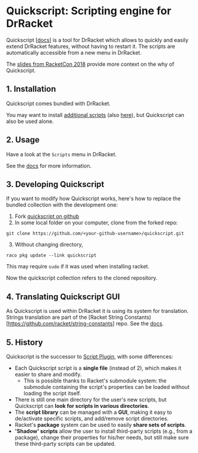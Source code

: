 # Quickscript: Scripting engine for DrRacket

Quickscript [[docs](https://www.cs.utah.edu/plt/snapshots/current/doc/quickscript/index.html)] is a tool for DrRacket which allows to quickly and easily extend DrRacket features, without having to restart it.
The scripts are automatically accessible from a new menu in DrRacket.

The [slides from RacketCon 2018](https://github.com/Metaxal/quickscript/blob/master/docs/racketcon-2018-quickscript.pdf) provide more context on the why of Quickscript.


## 1. Installation

Quickscript comes bundled with DrRacket.

You may want to install [additional scripts](https://github.com/Metaxal/quickscript-extra) (also [here](https://github.com/racket/racket/wiki/Quickscript-Scripts-for-DrRacket)), but Quickscript can also be used alone.

## 2. Usage

Have a look at the `Scripts` menu in DrRacket.

See the [docs](https://www.cs.utah.edu/plt/snapshots/current/doc/quickscript/index.html) for more information.

## 3. Developing Quickscript

If you want to modify how Quickscript works, here's how to replace the bundled collection with the development one:

1. Fork [quickscript on github](https://github.com/Metaxal/quickscript)
2. In some local folder on your computer, clone from the forked repo:
```shell
git clone https://github.com/<your-github-username>/quickscript.git
```
3. Without changing directory, 
```shell
raco pkg update --link quickscript
```
This may require `sudo` if it was used when installing racket.

Now the quickscript collection refers to the cloned repository.

## 4. Translating Quickscript GUI

As Quickscript is used within DrRacket it is using its system for translation.
Strings translation are part of the [Racket String Constants)[https://github.com/racket/string-constants] repo.
See the [docs](https://docs.racket-lang.org/string-constants/index.html).

## 5. History

Quickscript is the successor to [Script Plugin](https://github.com/Metaxal/script-plugin), with some differences:
- Each Quickscript script is a **single file** (instead of 2), which makes it easier to share and modify.
  - This is possible thanks to Racket's submodule system: the submodule containing the script's properties can be loaded without loading the script itself.
- There is still one main directory for the user's new scripts, but Quickscript can **look for scripts in various directories**.
- The **script library** can be managed with a **GUI**, making it easy to de/activate specific scripts, and add/remove script directories.
- Racket's **package** system can be used to easily **share sets of scripts**.
- **'Shadow' scripts** allow the user to install third-party scripts (e.g., from a package), change their properties for his/her needs, but still make sure these third-party scripts can be updated.
